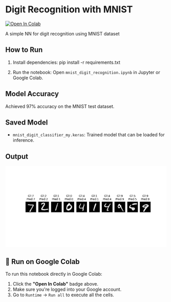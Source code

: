 # Digit Recognition with MNIST

[![Open In Colab](https://colab.research.google.com/assets/colab-badge.svg)](https://colab.research.google.com/github/swarnaisu/digit-recognition-mnist/blob/main/mnist_digit_recognition.ipynb)


A simple NN for digit recognition using MNIST dataset

## How to Run
1. Install dependencies: pip install -r requirements.txt

2. Run the notebook:
Open `mnist_digit_recognition.ipynb` in Jupyter or Google Colab.

## Model Accuracy
Achieved 97% accuracy on the MNIST test dataset.

## Saved Model
- `mnist_digit_classifier_my.keras`: Trained model that can be loaded for inference.

## Output
![Prediction Result](digit_prediction_mnist.png)

## 🚀 Run on Google Colab
To run this notebook directly in Google Colab:

1. Click the **"Open In Colab"** badge above.
2. Make sure you're logged into your Google account.
3. Go to `Runtime` → `Run all` to execute all the cells.


 


